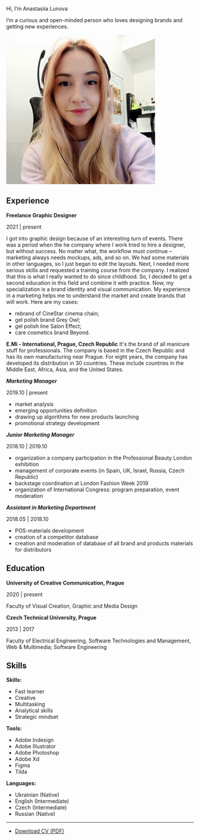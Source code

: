 Hi, I’m Anastasiia Lunova

I’m a curious and open-minded person who loves designing brands and getting new experiences.

![Photo of me with headphones at work.](images/photo1.jpg)


## Experience

**Freelance Graphic Designer**

2021 | present

I got into graphic design because of an interesting turn of events. There was a period when the he company where I work tried to hire a designer, but without success. No matter what, the workflow must continue – marketing always needs mockups, ads, and so on. We had some materials in other languages, so I just began to edit the layouts. Next, I needed more serious skills and requested a training course from the company. I realized that this is what I really wanted to do since childhood. So, I decided to get a second education in this field and combine it with practice.
Now, my specialization is a brand identity and visual communication. My experience in a marketing helps me to understand the market and create brands that will work.
Here are my cases:
- rebrand of CineStar cinema chain;
- gel polish brand Grey Owl;
- gel polish line Salon Effect;
- care cosmetics brand Beyond.




**E.Mi - International, Prague, Czech Republic**
It's the brand of all manicure stuff for professionals. The company is based in the Czech Republic and has its own manufacturing near Prague. For eight years, the company has developed its distribution in 30 countries. These include countries in the Middle East, Africa, Asia, and the United States.

***Marketing Manager***

2019.10 | present

- market analysis 
- emerging opportunities definition
- drawing up algorithms for new products launching
- promotional strategy development

***Junior Marketing Manager***

2018.10 | 2019.10

- organization a company participation in the Professional Beauty London exhibition
- management of corporate events (in Spain, UK, Israel, Russia, Czech Republic)
- backstage coordination at London Fashion Week 2019
- organization of International Congress: program preparation, event moderation

***Assistant in Marketing Department***

2018.05 | 2018.10

- POS-materials development
- creation of a competitor database
- creation and moderation of database of all brand and products materials for distributors





## Education

**University of Creative Communication, Prague**

2020 | present

Faculty of Visual Creation,
Graphic and Media Design


**Czech Technical University, Prague**

2013 | 2017

Faculty of Electrical Engineering,
Software Technologies and Management,
Web & Multimedia; Software Engineering


## Skills

**Skills:**
- Fast learner
- Creative
- Multitasking
- Analytical skills
- Strategic mindset

**Tools:**
- Adobe Indesign
- Adobe Illustrator
- Adobe Photoshop
- Adobe Xd
- Figma
- Tilda

**Languages:**
- Ukrainian (Native)
- English (Intermediate)
- Czech (Intermediate)
- Russian (Native)

______

- [Download CV (PDF)](cv-2022-12-Lunova.pdf)
